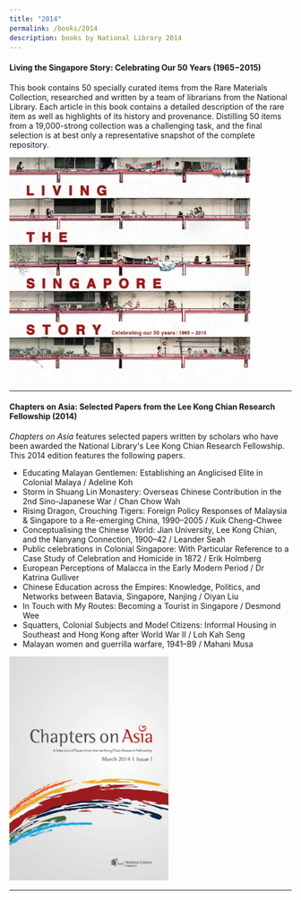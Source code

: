 ```yaml
---
title: "2014"
permalink: /books/2014
description: books by National Library 2014
---
```

#### <a target="_blank" href="/vol-11/issue-2/jul-sep-2015/stories" style="text-decoration: none; font-weight: bold;">Living the Singapore Story: Celebrating Our 50 Years (1965−2015) </a>
<p>This book contains 50 specially curated items from the Rare Materials Collection, researched and written by a team of librarians from the National Library. Each article in this book contains a detailed description of the rare item as well as highlights of its history and provenance. Distilling 50 items from a 19,000-strong collection was a challenging task, and the final selection is at best only a representative snapshot of the complete repository.

</p>
<img style="height:400px; width:auto" src="/images/publications/Living%20the%20Singapore%20Story%202015.jpg">

<hr>


#### <a style="text-decoration: none; font-weight: bold;" href="https://eresources.nlb.gov.sg/printheritage/detail/aa13c36e-0406-4514-85c1-1201d0c8f4aa.aspx" target="_blank">Chapters on Asia: Selected Papers from the Lee Kong Chian Research Fellowship (2014)</a> 
<p><i>Chapters on Asia</i> features selected papers written by scholars who have been awarded the National Library's Lee Kong Chian Research Fellowship. This 2014 edition features the following papers.

* Educating Malayan Gentlemen: Establishing an Anglicised Elite in Colonial Malaya / Adeline Koh 
* Storm in Shuang Lin Monastery: Overseas Chinese Contribution in the 2nd Sino-Japanese War / Chan Chow Wah
* Rising Dragon, Crouching Tigers: Foreign Policy Responses of Malaysia & Singapore to a Re-emerging China, 1990–2005 / Kuik Cheng-Chwee 
* Conceptualising the Chinese World: Jian University, Lee Kong Chian, and the Nanyang Connection, 1900–42 / Leander Seah
* Public celebrations in Colonial Singapore: With Particular Reference to a Case Study of Celebration and Homicide in 1872 / Erik Holmberg 
*  European Perceptions of Malacca in the Early Modern Period / Dr Katrina Gulliver 
* Chinese Education across the Empires: Knowledge, Politics, and Networks between Batavia, Singapore, Nanjing / Oiyan Liu 
* In Touch with My Routes: Becoming a Tourist in Singapore / Desmond Wee 
* Squatters, Colonial Subjects and Model Citizens: Informal Housing in Southeast and Hong Kong after World War II / Loh Kah Seng 
* Malayan women and guerrilla warfare, 1941–89 / Mahani Musa
<img style="height:400px; width:auto" src="/images/publications/COA2014.png">
<hr>
